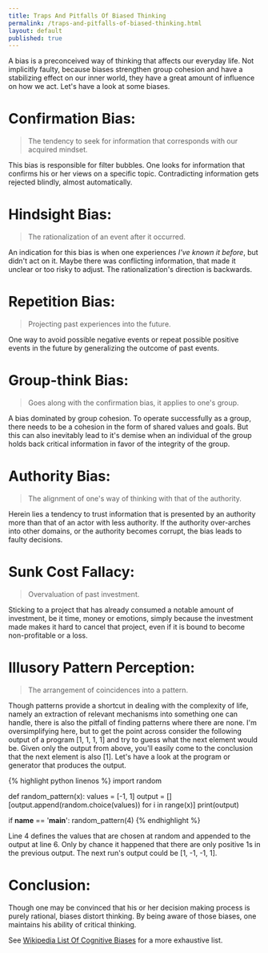 ```yaml
---
title: Traps And Pitfalls Of Biased Thinking
permalink: /traps-and-pitfalls-of-biased-thinking.html
layout: default
published: true
---
```

A bias is a preconceived way of thinking that affects our everyday life. Not implicitly faulty, because biases strengthen group cohesion and have a stabilizing effect on our inner world, they have a great amount of influence on how we act. Let's have a look at some biases.

# Confirmation Bias:
> The tendency to seek for information that corresponds with our acquired mindset.

This bias is responsible for filter bubbles. One looks for information that confirms his or her views on a specific topic. Contradicting information gets rejected blindly, almost automatically.

# Hindsight Bias:
> The rationalization of an event after it occurred.

An indication for this bias is when one experiences *I've known it before*, but didn't act on it. Maybe there was conflicting information, that made it unclear or too risky to adjust. The rationalization's direction is backwards.

# Repetition Bias:
> Projecting past experiences into the future.

One way to avoid possible negative events or repeat possible positive events in the future by generalizing the outcome of past events.

# Group-think Bias:
> Goes along with the confirmation bias, it applies to one's group.

A bias dominated by group cohesion. To operate successfully as a group, there needs to be a cohesion in the form of shared values and goals. But this can also inevitably lead to it's demise when an individual of the group holds back critical information in favor of the integrity of the group.

# Authority Bias:
> The alignment of one's way of thinking with that of the authority.

Herein lies a tendency to trust information that is presented by an authority more than that of an actor with less authority. If the authority over-arches into other domains, or the authority becomes corrupt, the bias leads to faulty decisions.

# Sunk Cost Fallacy:
> Overvaluation of past investment.

Sticking to a project that has already consumed a notable amount of investment, be it time, money or emotions, simply because the investment made makes it hard to cancel that project, even if it is bound to become non-profitable or a loss.

# Illusory Pattern Perception:
> The arrangement of coincidences into a pattern.

Though patterns provide a shortcut in dealing with the complexity of life, namely an extraction of relevant mechanisms into something one can handle, there is also the pitfall of finding patterns where there are none. I'm oversimplifying here, but to get the point across consider the following output of a program [1, 1, 1, 1] and try to guess what the next element would be. Given only the output from above, you'll easily come to the conclusion that the next element is also [1].
Let's have a look at the program or generator that produces the output.

{% highlight python linenos %}
import random

def random_pattern(x):
    values = [-1, 1]
    output = []
    [output.append(random.choice(values)) for i in range(x)]
    print(output)


if __name__ == '__main__':
    random_pattern(4)
{% endhighlight %}

Line 4 defines the values that are chosen at random and appended to the output at line 6. Only by chance it happened that there are only positive 1s in the previous output. The next run's output could be [1, -1, -1, 1].

# Conclusion:
Though one may be convinced that his or her decision making process is purely rational, biases distort thinking. By being aware of those biases, one maintains his ability of critical thinking.

See [Wikipedia List Of Cognitive Biases](https://en.wikipedia.org/wiki/List_of_cognitive_biases) for a more exhaustive list.
